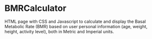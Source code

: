 # BMRCalculator
HTML page with CSS and Javascript to calculate and display the Basal Metabolic Rate (BMR) based on user personal information (age, weight, height, activity level), both in Metric and Imperial units.
